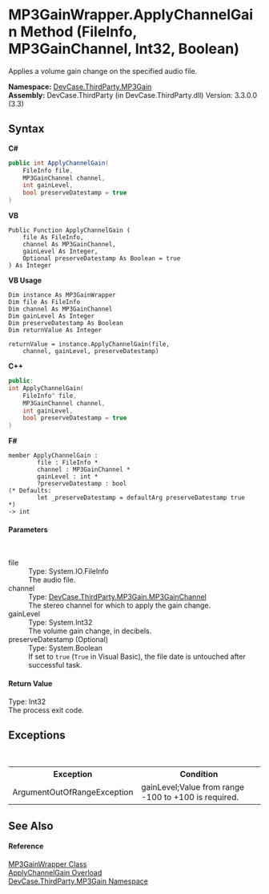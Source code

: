# MP3GainWrapper.ApplyChannelGain Method (FileInfo, MP3GainChannel, Int32, Boolean)
 

Applies a volume gain change on the specified audio file.

**Namespace:**&nbsp;<a href="N_DevCase_ThirdParty_MP3Gain">DevCase.ThirdParty.MP3Gain</a><br />**Assembly:**&nbsp;DevCase.ThirdParty (in DevCase.ThirdParty.dll) Version: 3.3.0.0 (3.3)

## Syntax

**C#**<br />
``` C#
public int ApplyChannelGain(
	FileInfo file,
	MP3GainChannel channel,
	int gainLevel,
	bool preserveDatestamp = true
)
```

**VB**<br />
``` VB
Public Function ApplyChannelGain ( 
	file As FileInfo,
	channel As MP3GainChannel,
	gainLevel As Integer,
	Optional preserveDatestamp As Boolean = true
) As Integer
```

**VB Usage**<br />
``` VB Usage
Dim instance As MP3GainWrapper
Dim file As FileInfo
Dim channel As MP3GainChannel
Dim gainLevel As Integer
Dim preserveDatestamp As Boolean
Dim returnValue As Integer

returnValue = instance.ApplyChannelGain(file, 
	channel, gainLevel, preserveDatestamp)
```

**C++**<br />
``` C++
public:
int ApplyChannelGain(
	FileInfo^ file, 
	MP3GainChannel channel, 
	int gainLevel, 
	bool preserveDatestamp = true
)
```

**F#**<br />
``` F#
member ApplyChannelGain : 
        file : FileInfo * 
        channel : MP3GainChannel * 
        gainLevel : int * 
        ?preserveDatestamp : bool 
(* Defaults:
        let _preserveDatestamp = defaultArg preserveDatestamp true
*)
-> int 

```


#### Parameters
&nbsp;<dl><dt>file</dt><dd>Type: System.IO.FileInfo<br />The audio file.</dd><dt>channel</dt><dd>Type: <a href="T_DevCase_ThirdParty_MP3Gain_MP3GainChannel">DevCase.ThirdParty.MP3Gain.MP3GainChannel</a><br />The stereo channel for which to apply the gain change.</dd><dt>gainLevel</dt><dd>Type: System.Int32<br />The volume gain change, in decibels.</dd><dt>preserveDatestamp (Optional)</dt><dd>Type: System.Boolean<br />If set to `true` (`True` in Visual Basic), the file date is untouched after successful task.</dd></dl>

#### Return Value
Type: Int32<br />The process exit code.

## Exceptions
&nbsp;<table><tr><th>Exception</th><th>Condition</th></tr><tr><td>ArgumentOutOfRangeException</td><td>gainLevel;Value from range -100 to +100 is required.</td></tr></table>

## See Also


#### Reference
<a href="T_DevCase_ThirdParty_MP3Gain_MP3GainWrapper">MP3GainWrapper Class</a><br /><a href="Overload_DevCase_ThirdParty_MP3Gain_MP3GainWrapper_ApplyChannelGain">ApplyChannelGain Overload</a><br /><a href="N_DevCase_ThirdParty_MP3Gain">DevCase.ThirdParty.MP3Gain Namespace</a><br />